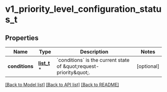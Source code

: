 # v1_priority_level_configuration_status_t

## Properties
Name | Type | Description | Notes
------------ | ------------- | ------------- | -------------
**conditions** | [**list_t**](v1_priority_level_configuration_condition.md) \* | &#x60;conditions&#x60; is the current state of \&quot;request-priority\&quot;. | [optional] 

[[Back to Model list]](../README.md#documentation-for-models) [[Back to API list]](../README.md#documentation-for-api-endpoints) [[Back to README]](../README.md)


